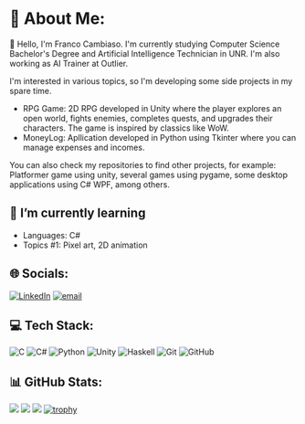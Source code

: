 # 💫 About Me:
👋 Hello, I'm Franco Cambiaso. I'm currently studying Computer Science Bachelor's Degree and Artificial Intelligence Technician in UNR. I'm also working as AI Trainer at Outlier. 

I'm interested in various topics, so I'm developing some side projects in my spare time.
* RPG Game: 2D RPG developed in Unity where the player explores an open world, fights enemies, completes quests, and upgrades their characters. The game is inspired by classics like WoW.
* MoneyLog: Apllication developed in Python using Tkinter where you can manage expenses and incomes.

You can also check my repositories to find other projects, for example: Platformer game using unity, several games using pygame, some desktop applications using C# WPF, among others.

## 🌱 I’m currently learning
- Languages: C#
- Topics #1: Pixel art, 2D animation
  
## 🌐 Socials:
[![LinkedIn](https://img.shields.io/badge/LinkedIn-%230077B5.svg?logo=linkedin&logoColor=white)](https://linkedin.com/in/francocambiaso/) 
[![email](https://img.shields.io/badge/Email-D14836?logo=gmail&logoColor=white)](mailto:francoocambiaso@gmail.com) 

## 💻 Tech Stack:
![C](https://img.shields.io/badge/c-%2300599C.svg?style=for-the-badge&logo=c&logoColor=white) 
![C#](https://img.shields.io/badge/c%23-%23239120.svg?style=for-the-badge&logo=csharp&logoColor=white) 
![Python](https://img.shields.io/badge/python-3670A0?style=for-the-badge&logo=python&logoColor=ffdd54) 
![Unity](https://img.shields.io/badge/unity-%23000000.svg?style=for-the-badge&logo=unity&logoColor=white) 
![Haskell](https://img.shields.io/badge/Haskell-5e5086?style=for-the-badge&logo=haskell&logoColor=white) 
![Git](https://img.shields.io/badge/git-%23F05033.svg?style=for-the-badge&logo=git&logoColor=white) 
![GitHub](https://img.shields.io/badge/github-%23121011.svg?style=for-the-badge&logo=github&logoColor=white)

## 📊 GitHub Stats:
[![](https://github-readme-stats.vercel.app/api?username=FrancoCambi&show_icons=true&theme=onedark&&locale=en)](https://github.com/FrancoCambi)
[![](https://github-readme-streak-stats.herokuapp.com/?user=FrancoCambi&theme=onedark)](https://github.com/FrancoCambi)
![](https://github-readme-stats.vercel.app/api/top-langs/?username=FrancoCambi&theme=onedark&include_all_commits=false&count_private=false&layout=compact)
[![trophy](https://github-profile-trophy.vercel.app/?username=FrancoCambi&title=MultiLanguage&theme=chalk)](https://github.com/ryo-ma/github-profile-trophy)



